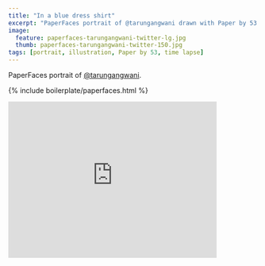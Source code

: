 ```yaml
---
title: "In a blue dress shirt"
excerpt: "PaperFaces portrait of @tarungangwani drawn with Paper by 53 on an iPad."
image: 
  feature: paperfaces-tarungangwani-twitter-lg.jpg
  thumb: paperfaces-tarungangwani-twitter-150.jpg
tags: [portrait, illustration, Paper by 53, time lapse]
---
```


PaperFaces portrait of [@tarungangwani](http://twitter.com/tarungangwani).

{% include boilerplate/paperfaces.html %}

<iframe width="420" height="315" src="http://www.youtube.com/embed/1Q6fjg5G_GA" frameborder="0"> </iframe>
